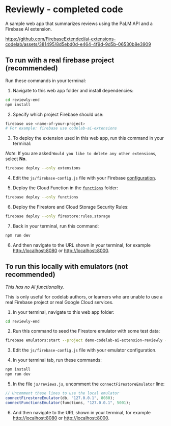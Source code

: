# Reviewly - completed code

A sample web app that summarizes reviews using the PaLM API and a Firebase AI extension.

https://github.com/FirebaseExtended/ai-extensions-codelab/assets/381495/8d5ebd0d-e464-4f9d-9d5b-06530b8e3909

## To run with a real firebase project (recommended)

Run these commands in your terminal:

1. Navigate to this web app folder and install dependencies:

```sh
cd reviewly-end
npm install
```

2. Specify which project Firebase should use:

```sh
firebase use <name-of-your-project>
# For example: firebase use codelab-ai-extensions
```

3. To deploy the extension used in this web app, run this command in your terminal:

_Note_: If you are asked `Would you like to delete any other extensions`, select **No**.

```sh
firebase deploy --only extensions
```

4. Edit the `js/firebase-config.js` file with your Firebase [configuration](https://console.firebase.google.com/u/0/project/_/settings/general).

5. Deploy the Cloud Function in the [`functions`](./functions/) folder:

```sh
firebase deploy --only functions
```

6. Deploy the Firestore and Cloud Storage Security Rules:

```sh
firebase deploy --only firestore:rules,storage
```

7. Back in your terminal, run this command:

```sh
npm run dev
```

6. And then navigate to the URL shown in your terminal, for example [http://localhost:8080](http://localhost:8080) or [http://localhost:8000](http://localhost:8000).

## To run this locally with emulators (not recommended)

_This has no AI functionality._

This is only useful for codelab authors, or learners who are unable to use a real Firebase project or real Google Cloud services.

1. In your terminal, navigate to this web app folder:

```sh
cd reviewly-end
```

2. Run this command to seed the Firestore emulator with some test data:

```sh
firebase emulators:start --project demo-codelab-ai-extension-reviewly --import=../firestore-export/
```

3. Edit the `js/firebase-config.js` file with your emulator configuration.

4. In your terminal tab, run these commands:

```sh
npm install
npm run dev
```

5. In the file `js/reviews.js`, uncomment the `connectFirestoreEmulator` line:

```js
// Uncomment these lines to use the local emulator
connectFirestoreEmulator(db, "127.0.0.1", 8080);
connectFunctionsEmulator(functions, "127.0.0.1", 5001);
```

6. And then navigate to the URL shown in your terminal, for example [http://localhost:8080](http://localhost:8080) or [http://localhost:8000](http://localhost:8000).
